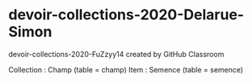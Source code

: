 # devoir-collections-2020-Delarue-Simon
devoir-collections-2020-FuZzyy14 created by GitHub Classroom

Collection : Champ (table = champ)
Item : Semence (table = semence)

